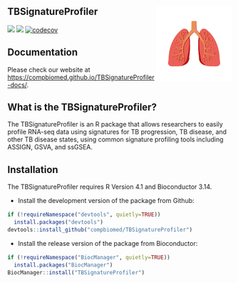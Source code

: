 ## TBSignatureProfiler <img src="https://github.com/compbiomed/TBSignatureProfiler-docs/blob/master/lungs1.png?raw=true" align="right" width="170" />

[![](https://img.shields.io/github/last-commit/compbiomed/TBSignatureProfiler.svg)](https://github.com/compbiomed/TBSignatureProfiler/commits/master)
[![](https://img.shields.io/badge/lifecycle-maturing-blue.svg)](https://www.tidyverse.org/lifecycle/#maturing)
[![codecov](https://codecov.io/gh/compbiomed/TBSignatureProfiler/branch/master/graph/badge.svg)](https://codecov.io/gh/compbiomed/TBSignatureProfiler)


## Documentation
Please check our website at https://compbiomed.github.io/TBSignatureProfiler-docs/.

## What is the TBSignatureProfiler?
The TBSignatureProfiler is an R package that allows researchers to easily profile RNA-seq data using signatures for TB progression, TB disease, and other TB disease states, using common signature profiling tools including ASSIGN, GSVA, and ssGSEA.

## Installation

The TBSignatureProfiler requires R Version 4.1 and Bioconductor 3.14.

* Install the development version of the package from Github:

``` r
if (!requireNamespace("devtools", quietly=TRUE))
  install.packages("devtools")
devtools::install_github("compbiomed/TBSignatureProfiler")
```

* Install the release version of the package from Bioconductor:

``` r
if (!requireNamespace("BiocManager", quietly=TRUE))
  install.packages("BiocManager")
BiocManager::install("TBSignatureProfiler")

```
